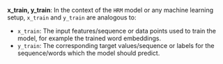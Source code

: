 **x_train, y_train**:
In the context of the `HRM` model or any machine learning setup, `x_train` and `y_train` are analogous to: 
- `x_train`: The input features/sequence or data points used to train the model, for example the trained word embeddings.
- `y_train`: The corresponding target values/sequence or labels for the sequence/words which the model should predict.


